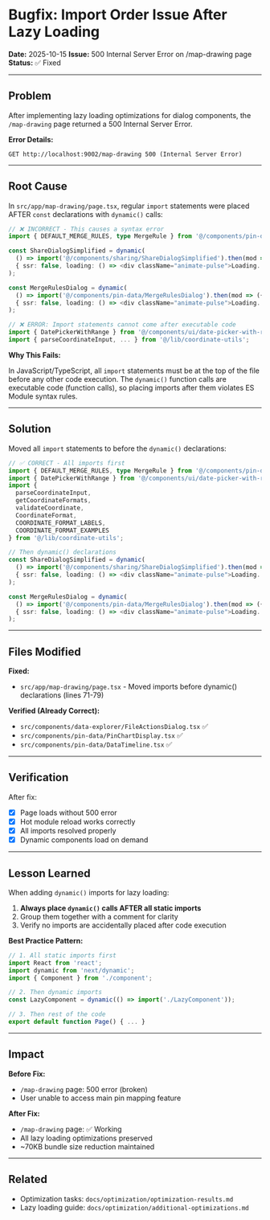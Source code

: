 # Bugfix: Import Order Issue After Lazy Loading

**Date:** 2025-10-15
**Issue:** 500 Internal Server Error on /map-drawing page
**Status:** ✅ Fixed

---

## Problem

After implementing lazy loading optimizations for dialog components, the `/map-drawing` page returned a 500 Internal Server Error.

**Error Details:**
```
GET http://localhost:9002/map-drawing 500 (Internal Server Error)
```

---

## Root Cause

In `src/app/map-drawing/page.tsx`, regular `import` statements were placed AFTER `const` declarations with `dynamic()` calls:

```typescript
// ❌ INCORRECT - This causes a syntax error
import { DEFAULT_MERGE_RULES, type MergeRule } from '@/components/pin-data/MergeRulesDialog';

const ShareDialogSimplified = dynamic(
  () => import('@/components/sharing/ShareDialogSimplified').then(mod => ({ default: mod.ShareDialogSimplified })),
  { ssr: false, loading: () => <div className="animate-pulse">Loading...</div> }
);

const MergeRulesDialog = dynamic(
  () => import('@/components/pin-data/MergeRulesDialog').then(mod => ({ default: mod.MergeRulesDialog })),
  { ssr: false, loading: () => <div className="animate-pulse">Loading...</div> }
);

// ❌ ERROR: Import statements cannot come after executable code
import { DatePickerWithRange } from '@/components/ui/date-picker-with-range';
import { parseCoordinateInput, ... } from '@/lib/coordinate-utils';
```

**Why This Fails:**

In JavaScript/TypeScript, all `import` statements must be at the top of the file before any other code execution. The `dynamic()` function calls are executable code (function calls), so placing imports after them violates ES Module syntax rules.

---

## Solution

Moved all `import` statements to before the `dynamic()` declarations:

```typescript
// ✅ CORRECT - All imports first
import { DEFAULT_MERGE_RULES, type MergeRule } from '@/components/pin-data/MergeRulesDialog';
import { DatePickerWithRange } from '@/components/ui/date-picker-with-range';
import {
  parseCoordinateInput,
  getCoordinateFormats,
  validateCoordinate,
  CoordinateFormat,
  COORDINATE_FORMAT_LABELS,
  COORDINATE_FORMAT_EXAMPLES
} from '@/lib/coordinate-utils';

// Then dynamic() declarations
const ShareDialogSimplified = dynamic(
  () => import('@/components/sharing/ShareDialogSimplified').then(mod => ({ default: mod.ShareDialogSimplified })),
  { ssr: false, loading: () => <div className="animate-pulse">Loading...</div> }
);

const MergeRulesDialog = dynamic(
  () => import('@/components/pin-data/MergeRulesDialog').then(mod => ({ default: mod.MergeRulesDialog })),
  { ssr: false, loading: () => <div className="animate-pulse">Loading...</div> }
);
```

---

## Files Modified

**Fixed:**
- `src/app/map-drawing/page.tsx` - Moved imports before dynamic() declarations (lines 71-79)

**Verified (Already Correct):**
- `src/components/data-explorer/FileActionsDialog.tsx` ✅
- `src/components/pin-data/PinChartDisplay.tsx` ✅
- `src/components/pin-data/DataTimeline.tsx` ✅

---

## Verification

After fix:
- [x] Page loads without 500 error
- [x] Hot module reload works correctly
- [x] All imports resolved properly
- [x] Dynamic components load on demand

---

## Lesson Learned

When adding `dynamic()` imports for lazy loading:

1. **Always place `dynamic()` calls AFTER all static imports**
2. Group them together with a comment for clarity
3. Verify no imports are accidentally placed after code execution

**Best Practice Pattern:**
```typescript
// 1. All static imports first
import React from 'react';
import dynamic from 'next/dynamic';
import { Component } from './component';

// 2. Then dynamic imports
const LazyComponent = dynamic(() => import('./LazyComponent'));

// 3. Then rest of the code
export default function Page() { ... }
```

---

## Impact

**Before Fix:**
- `/map-drawing` page: 500 error (broken)
- User unable to access main pin mapping feature

**After Fix:**
- `/map-drawing` page: ✅ Working
- All lazy loading optimizations preserved
- ~70KB bundle size reduction maintained

---

## Related

- Optimization tasks: `docs/optimization/optimization-results.md`
- Lazy loading guide: `docs/optimization/additional-optimizations.md`
